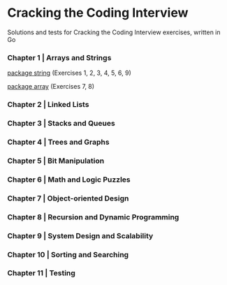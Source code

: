 # Cracking the Coding Interview

Solutions and tests for Cracking the Coding Interview exercises, written in Go

### Chapter 1 | Arrays and Strings

[package string](https://github.com/nikovacevic/ctci/blob/master/string/string.go) (Exercises 1, 2, 3, 4, 5, 6, 9)

[package array](https://github.com/nikovacevic/ctci/blob/master/array/array.go) (Exercises 7, 8)

### Chapter 2 | Linked Lists

### Chapter 3 | Stacks and Queues

### Chapter 4 | Trees and Graphs

### Chapter 5 | Bit Manipulation

### Chapter 6 | Math and Logic Puzzles

### Chapter 7 | Object-oriented Design

### Chapter 8 | Recursion and Dynamic Programming

### Chapter 9 | System Design and Scalability

### Chapter 10 | Sorting and Searching

### Chapter 11 | Testing
